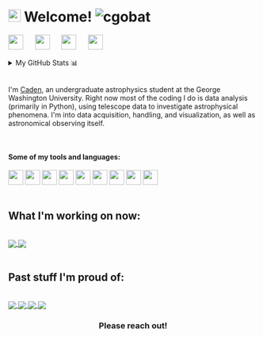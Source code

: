 <h1><img src="https://image.flaticon.com/icons/png/512/201/201587.png" width="25"/> Welcome! <img src="https://komarev.com/ghpvc/?username=cgobat&color=brightgreen" alt="cgobat"/></h1>

<p align="left">
<a href="https://www.linkedin.com/in/caden-gobat/" target="_blank"><img height="30" src="https://sguru.org/wp-content/uploads/2018/02/linkedin-png-linkedin-icon-1600.png"></a>&nbsp;&nbsp;&nbsp;&nbsp;&nbsp;
<a href="https://cgobat.myportfolio.com/" target="_blank"><img height="30" src="https://maxcdn.icons8.com/Share/icon/p1em/Photo_Video/camera1600.png"></a>&nbsp;&nbsp;&nbsp;&nbsp;&nbsp;
<a href="https://www.cgobat.github.io/" target="_blank"><img height="30" src="https://cdn.onlinewebfonts.com/svg/img_481250.png"></a>&nbsp;&nbsp;&nbsp;&nbsp;&nbsp;
<a href="https://www.instagram.com/gobatmann/" target="_blank"><img height="30" src="https://maxcdn.icons8.com/Share/icon/p1em/Logos/instagram_new1600.png"></a>&nbsp;&nbsp;&nbsp;&nbsp;&nbsp;
</p>


<details>
<summary>My GitHub Stats 📊</summary>

<p align="center"> <img src="https://github-readme-stats.vercel.app/api?username=cgobat&show_icons=true&theme=dark&line_height=27" alt="cgobat">
<img src = "https://github-readme-stats.vercel.app/api/top-langs/?username=cgobat&theme=dark">
</p>
</details>
<br>

I'm [Caden](https://www.cgobat.github.io/), an undergraduate astrophysics student at the George Washington University. Right now most of the coding I do is data analysis (primarily in Python), using telescope data to investigate astrophysical phenomena. I'm into data acquisition, handling, and visualization, as well as astronomical observing itself.

<br>

#### Some of my tools and languages:

<code><img height="30" src="https://cdn.jsdelivr.net/npm/simple-icons@3.10.0/icons/python.svg"></code>
<code><img height="30" src="https://cdn.jsdelivr.net/npm/simple-icons@3.10.0/icons/jupyter.svg"></code>
<code><img height="30" src="https://cdn.jsdelivr.net/npm/simple-icons@3.10.0/icons/pandas.svg"></code>
<code><img height="30" src="https://cdn.jsdelivr.net/npm/simple-icons@3.10.0/icons/numpy.svg"></code>
<code><img height="30" src="https://cdn.jsdelivr.net/npm/simple-icons@3.10.0/icons/github.svg"></code>
<code><img height="30" src="https://cdn.jsdelivr.net/npm/simple-icons@3.10.0/icons/wolfram.svg"></code>
<code><img height="30" src="https://cdn.jsdelivr.net/npm/simple-icons@3.10.0/icons/gnubash.svg"></code>
<code><img height="30" src="https://cdn.jsdelivr.net/npm/simple-icons@3.10.0/icons/cplusplus.svg"></code>
<code><img height="30" src="https://cdn.jsdelivr.net/npm/simple-icons@3.10.0/icons/adobe.svg"></code>
<br><br>


## What I'm working on now:
<br>

<a href="https://github.com/cgobat/Be-star-binaries/" target="_blank">
  <img align="center" src="https://github-readme-stats.vercel.app/api/pin/?username=cgobat&repo=Be-star-binaries&theme=dark" />
</a>
<a href="https://github.com/cgobat/dark-GRBs" target="_blank">
 <img align="center" src="https://github-readme-stats.vercel.app/api/pin/?username=cgobat&repo=dark-GRBs&theme=dark" />
</a><br><br>

## Past stuff I'm proud of:
<br>

<a href="https://github.com/cgobat/pulsar-nulling/" target="_blank">
  <img align="center" src="https://github-readme-stats.vercel.app/api/pin/?username=cgobat&repo=pulsar-nulling&theme=dark" />
</a>
<a href="https://github.com/cgobat/stellar-spectra/" target="_blank">
  <img align="center" src="https://github-readme-stats.vercel.app/api/pin/?username=cgobat&repo=stellar-spectra&theme=dark" />
</a>
<a href="https://github.com/cgobat/gw-course-map/" target="_blank">
  <img align="center" src="https://github-readme-stats.vercel.app/api/pin/?username=cgobat&repo=gw-course-map&theme=dark" />
</a>
<a href="https://github.com/cgobat/hr-diagram/" target="_blank">
  <img align="center" src="https://github-readme-stats.vercel.app/api/pin/?username=cgobat&repo=hr-diagram&theme=dark" />
</a>

<div align="center">

### Please reach out!

</div>
